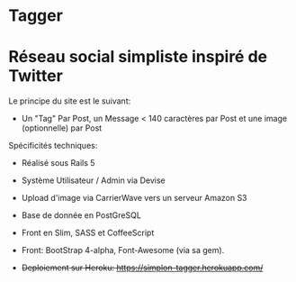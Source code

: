 # Tagger
# Réseau social simpliste inspiré de Twitter

Le principe du site est le suivant:

* Un "Tag" Par Post, un Message < 140 caractères par Post et une image (optionnelle) par Post

Spécificités techniques:

* Réalisé sous Rails 5

* Système Utilisateur / Admin via Devise

* Upload d'image via CarrierWave vers un serveur Amazon S3

* Base de donnée en PostGreSQL

* Front en Slim, SASS et CoffeeScript

* Front: BootStrap 4-alpha, Font-Awesome (via sa gem).

* ~~Deploiement sur Heroku: https://simplon-tagger.herokuapp.com/~~
